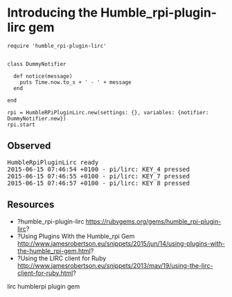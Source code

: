 # Introducing the Humble_rpi-plugin-lirc gem

    require 'humble_rpi-plugin-lirc'


    class DummyNotifier
      
      def notice(message)
        puts Time.now.to_s + ' - ' + message
      end
      
    end

    rpi = HumbleRPiPluginLirc.new(settings: {}, variables: {notifier: DummyNotifier.new})
    rpi.start

## Observed

<pre>
HumbleRpiPluginLirc ready
2015-06-15 07:46:54 +0100 - pi/lirc: KEY_4 pressed
2015-06-15 07:46:55 +0100 - pi/lirc: KEY_7 pressed
2015-06-15 07:46:57 +0100 - pi/lirc: KEY_8 pressed
</pre>

## Resources

* ?humble_rpi-plugin-lirc https://rubygems.org/gems/humble_rpi-plugin-lirc?
* ?Using Plugins With the Humble_rpi Gem http://www.jamesrobertson.eu/snippets/2015/jun/14/using-plugins-with-the-humble_rpi-gem.html?
* ?Using the LIRC client for Ruby http://www.jamesrobertson.eu/snippets/2013/may/19/using-the-lirc-client-for-ruby.html?

lirc humblerpi plugin gem
